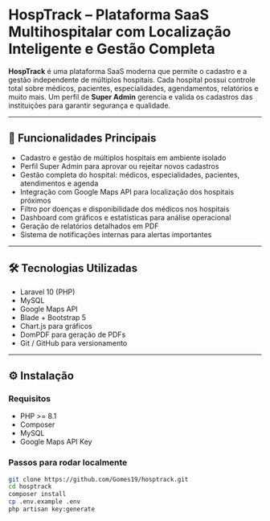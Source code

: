 # HospTrack – Plataforma SaaS Multihospitalar com Localização Inteligente e Gestão Completa

**HospTrack** é uma plataforma SaaS moderna que permite o cadastro e a gestão independente de múltiplos hospitais. Cada hospital possui controle total sobre médicos, pacientes, especialidades, agendamentos, relatórios e muito mais. Um perfil de **Super Admin** gerencia e valida os cadastros das instituições para garantir segurança e qualidade.

---

## 🚀 Funcionalidades Principais

- Cadastro e gestão de múltiplos hospitais em ambiente isolado
- Perfil Super Admin para aprovar ou rejeitar novos cadastros
- Gestão completa do hospital: médicos, especialidades, pacientes, atendimentos e agenda
- Integração com Google Maps API para localização dos hospitais próximos
- Filtro por doenças e disponibilidade dos médicos nos hospitais
- Dashboard com gráficos e estatísticas para análise operacional
- Geração de relatórios detalhados em PDF
- Sistema de notificações internas para alertas importantes

---

## 🛠 Tecnologias Utilizadas

- Laravel 10 (PHP)
- MySQL
- Google Maps API
- Blade + Bootstrap 5
- Chart.js para gráficos
- DomPDF para geração de PDFs
- Git / GitHub para versionamento

---

## ⚙️ Instalação

### Requisitos

- PHP >= 8.1
- Composer
- MySQL
- Google Maps API Key

### Passos para rodar localmente

```bash
git clone https://github.com/Gomes19/hosptrack.git
cd hosptrack
composer install
cp .env.example .env
php artisan key:generate
